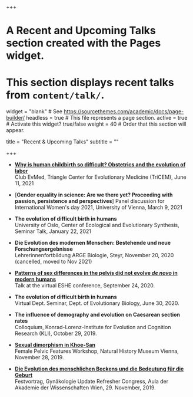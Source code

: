 +++
# A Recent and Upcoming Talks section created with the Pages widget.
# This section displays recent talks from `content/talk/`.

widget = "blank"  # See https://sourcethemes.com/academic/docs/page-builder/
headless = true  # This file represents a page section.
active = true  # Activate this widget? true/false
weight = 40  # Order that this section will appear.

title = "Recent & Upcoming Talks"
subtitle = ""

+++
- [**Why is human childbirth so difficult? Obstetrics and the evolution of labor**](https://duke.zoom.us/rec/play/3eDcfx4wzlObX45qjtbXwP5uNSsy332eTdNt4IRC5bX-JLbF6Gfc7xEOtHwh16ALQAWoLqTFW8H1DmOq.plL06x0OtIt_7qhI?continueMode=true&_x_zm_rtaid=m2IsVPNgQzqiMdobS92YKQ.1623661914374.d53dc599149944f86f86ab6b5e2faa0b&_x_zm_rhtaid=168)  
Club EvMed, Triangle Center for Evolutionary Medicine (TriCEM), June 11, 2021

- [**Gender equality in science: Are we there yet? Proceeding with passion, persistence and perspectives**]
Panel discussion for International Women's day 2021, University of Vienna, March 9, 2021

- **The evolution of difficult birth in humans**  
University of Oslo, Center of Ecological and Evolutionary Synthesis, Seminar Talk, January 22, 2021

- **Die Evolution des modernen Menschen: Bestehende und neue Forschungsergebnisse**  
Lehrerinnenfortbildung ARGE Biologie, Steyr, November 20, 2020 (cancelled, moved to Nov 2021)

- [**Patterns of sex differences in the pelvis did not evolve *de novo* in modern humans**](https://www.youtube.com/watch?v=Wac1NDTLR7E&feature=youtu.be)  
Talk at the virtual ESHE conference, September 24, 2020.

- **The evolution of difficult birth in humans**  
Virtual Dept. Seminar, Dept. of Evolutionary Biology, June 30, 2020.

- **The influence of demography and evolution on Caesarean section rates**  
Colloquium, Konrad-Lorenz-Institute for Evolution and Cognition Research (KLI), October 29, 2019.

- [**Sexual dimorphism in Khoe-San**](https://www.orea.oeaw.ac.at/en/events/event-detail/article/female-pelvic-features/)    
Female Pelvic Features Workshop, Natural History Museum Vienna, November 28, 2019.

- [**Die Evolution des menschlichen Beckens und die Bedeutung für die Geburt**](https://www.fomf.at/gynaekologie-update-refresher-wien-1119#fomf-program)    
Festvortrag, Gynäkologie Update Refresher Congress, Aula der Akademie der Wissenschaften Wien, 29. November, 2019.





